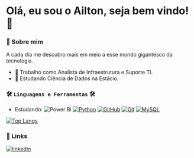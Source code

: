 # Olá, eu sou o Ailton, seja bem vindo! 👋

### 🚀 Sobre mim
A cada dia me descubro mais em meio a esse mundo gigantesco da tecnologia.

- 🔭 Trabalho como Analista de Infraestrutura e Suporte TI.
- 🚀 Estudando Ciência de Dados na Estácio.


### 🛠️  `Linguagens e Ferramentas` 🛠️
- Estudando:
![Power Bi](https://img.shields.io/badge/power_bi-F2C811?style=for-the-badge&logo=powerbi&logoColor=black)
[![Python](https://img.shields.io/badge/python-3670A0?style=for-the-badge&logo=python&logoColor=ffdd54)](https://www.python.org/)
[![GitHub](https://img.shields.io/badge/GitHub-000?style=for-the-badge&logo=github&logoColor=30A3DC)](https://docs.github.com/)
[![Git](https://img.shields.io/badge/Git-000?style=for-the-badge&logo=git&logoColor=E94D5F)](https://git-scm.com/doc) 
[![MySQL](https://img.shields.io/badge/mysql-4479A1.svg?style=for-the-badge&logo=mysql&logoColor=white)](https://www.mysql.com/)


[![Top Langs](https://github-readme-stats.vercel.app/api/top-langs/?username=Mascagni81)](https://github.com/anuraghazra/github-readme-stats)


### 🔗 Links
[![linkedin](https://img.shields.io/badge/linkedin-0A66C2?style=for-the-badge&logo=linkedin&logoColor=white)](https://www.linkedin.com/in/amascagni/)

